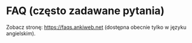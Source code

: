 FAQ (często zadawane pytania)
==========================

Zobacz stronę: https://faqs.ankiweb.net (dostępna obecnie tylko w języku angielskim).


